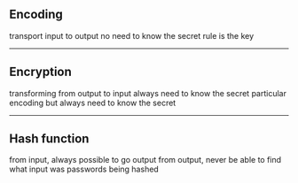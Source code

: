 ## Encoding
transport input to output
no need to know the secret
rule is the key

---
## Encryption
transforming from output to input
always need to know the secret
particular encoding but always need to know the secret 

---
## Hash function 
from input, always possible to go output
from output, never be able to find what input was
passwords being hashed
